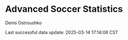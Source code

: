 # Advanced Soccer Statistics
Denis Ostroushko

<!-- gfm -->

Last successful data update: 2025-03-14 17:14:08 CST

